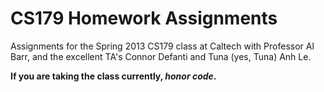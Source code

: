 CS179 Homework Assignments
===================

Assignments for the Spring 2013 CS179 class at Caltech with Professor Al Barr, and the excellent TA's Connor Defanti and Tuna (yes, Tuna) Anh Le.

**If you are taking the class currently, *honor code*.**